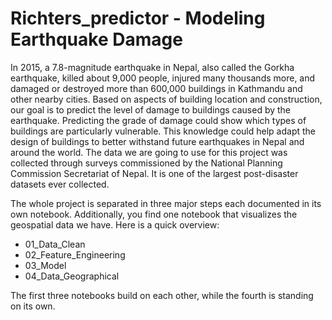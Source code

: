 # Richters_predictor - Modeling Earthquake Damage

In 2015, a 7.8-magnitude earthquake in Nepal, also called the Gorkha earthquake, killed about 9,000 people, injured many thousands more, and damaged or destroyed more than 600,000 buildings in Kathmandu and other nearby cities. Based on aspects of building location and construction, our goal is to predict the level of damage to buildings caused by the earthquake. Predicting the grade of damage could show which types of buildings are particularly vulnerable. This knowledge could help adapt the design of buildings to better withstand future earthquakes in Nepal and around the world. The data we are going to use for this project was collected through surveys commissioned by the National Planning Commission Secretariat of Nepal. It is one of the largest post-disaster datasets ever collected. 

The whole project is separated in three major steps each documented in its own notebook. Additionally, you find one notebook that visualizes the geospatial data we have. Here is a quick overview:

- 01_Data_Clean  
- 02_Feature_Engineering  
- 03_Model 
- 04_Data_Geographical  

The first three notebooks build on each other, while the fourth is standing on its own.
